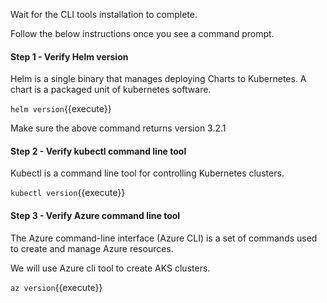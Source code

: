Wait for the CLI tools installation to complete. 

Follow the below instructions once you see a command prompt.

#### Step 1 - Verify Helm version

Helm is a single binary that manages deploying Charts to Kubernetes. A chart is a packaged unit of kubernetes software.

`helm version`{{execute}}

Make sure the above command returns version 3.2.1

#### Step 2 - Verify kubectl command line tool

Kubectl is a command line tool for controlling Kubernetes clusters. 

`kubectl version`{{execute}}

#### Step 3 - Verify Azure command line tool

The Azure command-line interface (Azure CLI) is a set of commands used to create and manage Azure resources.

We will use Azure cli tool to create AKS clusters. 

`az version`{{execute}}
